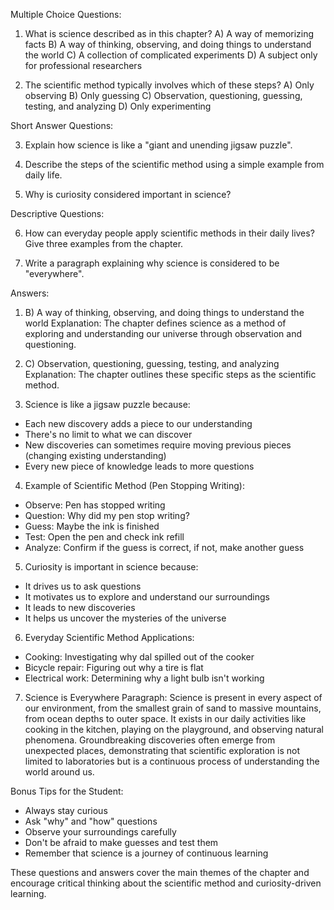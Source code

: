 Multiple Choice Questions:

1. What is science described as in this chapter?
A) A way of memorizing facts
B) A way of thinking, observing, and doing things to understand the world
C) A collection of complicated experiments
D) A subject only for professional researchers

2. The scientific method typically involves which of these steps?
A) Only observing
B) Only guessing
C) Observation, questioning, guessing, testing, and analyzing
D) Only experimenting

Short Answer Questions:

3. Explain how science is like a "giant and unending jigsaw puzzle".

4. Describe the steps of the scientific method using a simple example from daily life.

5. Why is curiosity considered important in science?

Descriptive Questions:

6. How can everyday people apply scientific methods in their daily lives? Give three examples from the chapter.

7. Write a paragraph explaining why science is considered to be "everywhere".

Answers:

1. B) A way of thinking, observing, and doing things to understand the world
Explanation: The chapter defines science as a method of exploring and understanding our universe through observation and questioning.

2. C) Observation, questioning, guessing, testing, and analyzing
Explanation: The chapter outlines these specific steps as the scientific method.

3. Science is like a jigsaw puzzle because:
- Each new discovery adds a piece to our understanding
- There's no limit to what we can discover
- New discoveries can sometimes require moving previous pieces (changing existing understanding)
- Every new piece of knowledge leads to more questions

4. Example of Scientific Method (Pen Stopping Writing):
- Observe: Pen has stopped writing
- Question: Why did my pen stop writing?
- Guess: Maybe the ink is finished
- Test: Open the pen and check ink refill
- Analyze: Confirm if the guess is correct, if not, make another guess

5. Curiosity is important in science because:
- It drives us to ask questions
- It motivates us to explore and understand our surroundings
- It leads to new discoveries
- It helps us uncover the mysteries of the universe

6. Everyday Scientific Method Applications:
- Cooking: Investigating why dal spilled out of the cooker
- Bicycle repair: Figuring out why a tire is flat
- Electrical work: Determining why a light bulb isn't working

7. Science is Everywhere Paragraph:
Science is present in every aspect of our environment, from the smallest grain of sand to massive mountains, from ocean depths to outer space. It exists in our daily activities like cooking in the kitchen, playing on the playground, and observing natural phenomena. Groundbreaking discoveries often emerge from unexpected places, demonstrating that scientific exploration is not limited to laboratories but is a continuous process of understanding the world around us.

Bonus Tips for the Student:
- Always stay curious
- Ask "why" and "how" questions
- Observe your surroundings carefully
- Don't be afraid to make guesses and test them
- Remember that science is a journey of continuous learning

These questions and answers cover the main themes of the chapter and encourage critical thinking about the scientific method and curiosity-driven learning.